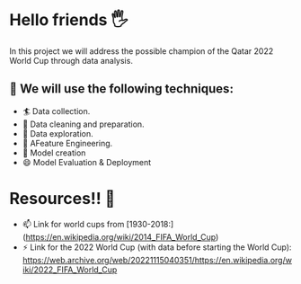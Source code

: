 # Hello friends 🖐️


In this project we will address the possible champion of the Qatar 2022 World Cup through data analysis.

## 🧐 We will use the following techniques:
- 🏄 Data collection.
- 🌱 Data cleaning and preparation.
- 👯 Data exploration.
- 💬 AFeature Engineering.
- 🔭 Model creation
- 😄 Model Evaluation & Deployment

# Resources!! 🤔

- 📫 Link for world cups from [1930-2018:] (https://en.wikipedia.org/wiki/2014_FIFA_World_Cup)
- ⚡ Link for the 2022 World Cup (with data before starting the World Cup):
https://web.archive.org/web/20221115040351/https://en.wikipedia.org/wiki/2022_FIFA_World_Cup
